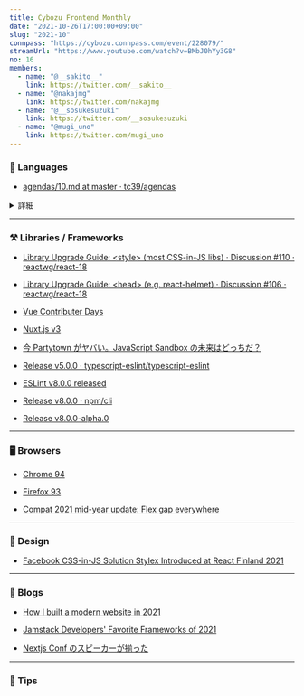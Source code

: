 ```yaml
---
title: Cybozu Frontend Monthly
date: "2021-10-26T17:00:00+09:00"
slug: "2021-10"
connpass: "https://cybozu.connpass.com/event/228079/"
streamUrl: "https://www.youtube.com/watch?v=BMbJ0hYy3G8"
no: 16
members:
  - name: "@__sakito__"
    link: https://twitter.com/__sakito__
  - name: "@nakajmg"
    link: https://twitter.com/nakajmg
  - name: "@__sosukesuzuki"
    link: https://twitter.com/__sosukesuzuki
  - name: "@mugi_uno"
    link: https://twitter.com/mugi_uno
---
```


### 💬 Languages

- [agendas/10.md at master · tc39/agendas](https://github.com/tc39/agendas/blob/master/2021/10.md)

<details>

<summary>詳細</summary>

#### for Stage 4

##### [Error Cause](https://github.com/tc39/proposal-error-cause)

```js
function doWork() {
  try {
    doSomeWork();
  } catch (err) {
    throw new Error("Some work failed", { cause: err });
  }
  try {
    doMoreWork();
  } catch (err) {
    throw new Error("More work failed", { cause: err });
  }
}
```

#### for Stage 3

なし

#### for Stage 2

##### [Array Grouping](https://github.com/tc39/proposal-array-grouping)

```js
const array = [1, 2, 3, 4, 5];
array.groupBy((i) => {
  return i % 2 === 0 ? "even" : "odd";
});
// =>  { odd: [1, 3, 5], even: [2, 4] }
```

##### [Partial Application](https://github.com/tc39/proposal-partial-application)

```js
const add = (x, y) => x + y;
const addOne = add~(1, ?);
addOne(2); // 3
```

#### for Stage 1

##### [`String.cooked`](https://github.com/bathos/proposal-string-cooked)

```js
String.cooked`mmm ... \u0064elicious cooked string`;
// → "mmm ... delicious cooked string"
```

##### [Destructure Private Fields](https://github.com/jridgewell/proposal-destructuring-private)

```js
class Foo {
  #x = 1;
  constructor() {
    console.log(this.#x); // => 1
    const { #x: x } = this;
    console.log(x); // => 1
  }
}
```

##### [Bind-this operator](https://github.com/js-choi/proposal-bind-this)

```js
Object.prototype.hasOwnProperty.call({ foo: "foo" }, "foo"); // true
({ foo: "foo" }::Object.prototype.hasOwnProperty("foo")); // true
```

##### [Function helpers](https://github.com/js-choi/proposal-function-helpers)

```js
const f = Function.flow(f0, f1, f2);
f(5, 7); // f2(f1(f0(5, 7))).
```

```js
Function.pipe(5, f0, f1, f2); // f2(f1(f0(5))).
```

```js
const f = Function.constant(3);
f("fooo"); // 3
f(3009, 33, 44); // 3
f({ foo: "foo" }); // 3
```

```js
Function.identity(3); // 3
Function.identity(4, 5); // 4
```

```js
const f = Function.tap(console.log);
f(5); // 5 を出力して、5 を返す
```

##### [Evaluator Attributes](https://github.com/lucacasonato/proposal-evaluator-attributes)

```js
import mod from "./foo.wasm" as "wasm-module";
mod instanceof WebAssembly.Module; // true
```

##### RegExp Features

前回のミーティングで提案された[RegExp Features](https://github.com/rbuckton/proposal-regexp-features)が機能ごとに別々の提案に分割された。

- [RegExp Modifiers](https://github.com/rbuckton/proposal-regexp-modifiers)
- [RegExp Conditionals](https://github.com/rbuckton/proposal-regexp-conditionals)
- [RegExp Extended Mode and Comments](https://github.com/rbuckton/proposal-regexp-x-mode)
- [RegExp Atomic Operators](https://github.com/rbuckton/proposal-regexp-atomic-operators)
- [RegExp `\R` Escape](https://github.com/rbuckton/proposal-regexp-r-escape)
- [RegExp Buffer Boundaries](https://github.com/rbuckton/proposal-regexp-buffer-boundaries)

#### Updates

- [Change Array by Copy](https://github.com/tc39/proposal-change-array-by-copy)
- [JSON.parse sourct text access](https://github.com/tc39/proposal-json-parse-with-source)
- [Records & Tuples](https://github.com/tc39/proposal-record-tuple/)
- [Explicit Resource Management](https://github.com/tc39/proposal-explicit-resource-management)
- [JS Module Blocks](https://github.com/tc39/proposal-js-module-blocks)
- [Array.fromAsync](https://github.com/js-choi/proposal-array-from-async)

#### その他

- [Extending null](https://github.com/tc39/ecma262/pull/1321)

</details>

---

### ⚒️ Libraries / Frameworks

- [Library Upgrade Guide: &lt;style> (most CSS-in-JS libs) · Discussion #110 · reactwg/react-18](https://github.com/reactwg/react-18/discussions/110)

- [Library Upgrade Guide: &lt;head> (e.g. react-helmet) · Discussion #106 · reactwg/react-18](https://github.com/reactwg/react-18/discussions/106)

- [Vue Contributer Days](https://www.youtube.com/watch?v=gpTbH469Qog)

- [Nuxt.js v3](https://v3.nuxtjs.org/)

- [今 Partytown がヤバい。JavaScript Sandbox の未来はどっちだ？](https://zenn.dev/stomita/articles/2c16a53223f3c9)

- [Release v5.0.0 · typescript-eslint/typescript-eslint](https://github.com/typescript-eslint/typescript-eslint/releases/tag/v5.0.0)

- [ESLint v8.0.0 released](https://eslint.org/blog/2021/10/eslint-v8.0.0-released)

- [Release v8.0.0 · npm/cli](https://github.com/npm/cli/releases/tag/v8.0.0)

- [Release v8.0.0-alpha.0](https://github.com/reduxjs/react-redux/releases/tag/v8.0.0-alpha.0)

---

### 🖥 Browsers

- [Chrome 94](https://developer.chrome.com/blog/new-in-chrome-94/)

- [Firefox 93](https://www.mozilla.org/en-US/firefox/93.0/releasenotes/)

- [Compat 2021 mid-year update: Flex gap everywhere](https://web.dev/compat2021-midyear/)

---

### 🎨 Design

- [Facebook CSS-in-JS Solution Stylex Introduced at React Finland 2021](https://www.infoq.com/news/2021/10/facebook-css-js-stylex/)

---

### 📝 Blogs

- [How I built a modern website in 2021](https://kentcdodds.com/blog/how-i-built-a-modern-website-in-2021)

- [Jamstack Developers' Favorite Frameworks of 2021](https://css-tricks.com/jamstack-developers-favorite-frameworks-of-2021/)

- [Nextjs Conf のスピーカーが揃った](https://nextjs.org/conf/speakers)

---

### 🦆 Tips
